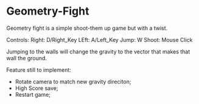 # Geometry-Fight
Geometry fight is a simple shoot-them up game but with a twist. 

Controls:
Right: D/Right_Key
LEft: A/Left_Key
Jump: W
Shoot: Mouse Click

Jumping to the walls will change the gravity to the vector that makes that wall the ground.

Feature still to implement:
  - Rotate camera to match new gravity direciton;
  - High Score save;
  - Restart game;

